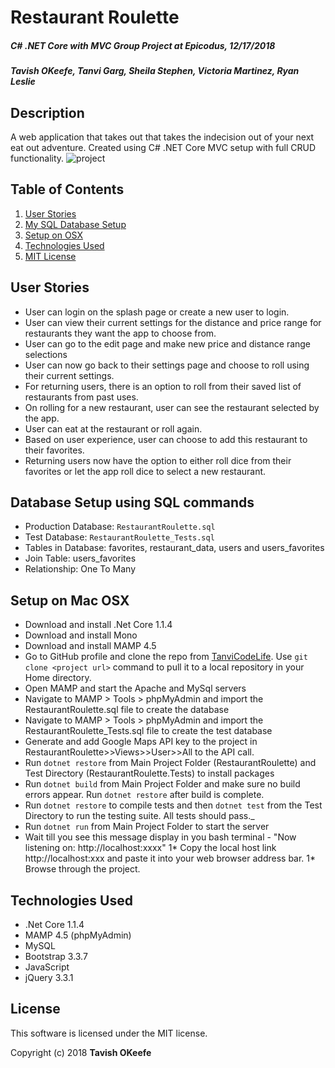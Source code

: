 # **Restaurant Roulette**
#####  C# .NET Core with MVC Group Project at Epicodus, 12/17/2018
##### Tavish OKeefe, Tanvi Garg, Sheila Stephen, Victoria Martinez, Ryan Leslie


## Description
A web application that takes out that takes the indecision out of your next eat out adventure. Created using C# .NET Core MVC setup with full CRUD functionality.
![project](landing.png)

## Table of Contents
  1. [User Stories](#specs-work)
  2. [My SQL Database Setup](#db-setup)
  2. [Setup on OSX](#setup)
  3. [Technologies Used](#Tech-used)
  4. [MIT License](#mit-lic)


## User Stories <a name="specs-work"></a>
* User can login on the splash page or create a new user to login.
* User can view their current settings for the distance and price range for restaurants they want the app to choose from.
* User can go to the edit page and make new price and distance range selections
* User can now go back to their settings page and choose to roll using their current settings.
* For returning users, there is an option to roll from their saved list of restaurants from past uses.
* On rolling for a new restaurant, user can see the restaurant selected by the app.
* User can eat at the restaurant or roll again.
* Based on user experience, user can choose to add this restaurant to their favorites.
* Returning users now have the option to either roll dice from their favorites or let the app roll dice to select a new restaurant.


## Database Setup using SQL commands<a name="db-setup"></a>
* Production Database: `RestaurantRoulette.sql`
* Test Database: `RestaurantRoulette_Tests.sql`
* Tables in Database:  favorites, restaurant_data, users and users_favorites
* Join Table: users_favorites
* Relationship: One To Many

## Setup on Mac OSX<a name="setup"></a>
* Download and install .Net Core 1.1.4
* Download and install Mono
* Download and install MAMP 4.5
* Go to GitHub profile and clone the repo from [TanviCodeLife](https://github.com/TanviCodeLife/hair-salon.git). Use `git clone <project url>` command to pull it to a local repository in your Home directory.
* Open MAMP and start the Apache and MySql servers
* Navigate to MAMP > Tools > phpMyAdmin and import the RestaurantRoulette.sql file to create the database
* Navigate to MAMP > Tools > phpMyAdmin and import the RestaurantRoulette_Tests.sql file to create the test database
* Generate and add Google Maps API key to the project in RestaurantRoulette>>Views>>User>>All to the API call.
* Run `dotnet restore` from Main Project Folder (RestaurantRoulette) and Test Directory (RestaurantRoulette.Tests) to install packages
* Run `dotnet build` from Main Project Folder and make sure no build errors appear. Run `dotnet restore` after build is complete.
* Run `dotnet restore` to compile tests and then `dotnet test` from the Test Directory to run the testing suite. All tests should pass._
* Run `dotnet run` from Main Project Folder to start the server
* Wait till you see this message display in you bash terminal - "Now listening on: http://localhost:xxxx"
1* Copy the local host link http://localhost:xxx and paste it into your web browser address bar.
1* Browse through the project.

## Technologies Used<a name="Tech-used"></a>

* .Net Core 1.1.4
* MAMP 4.5 (phpMyAdmin)
* MySQL
* Bootstrap 3.3.7
* JavaScript
* jQuery 3.3.1

## License<a name="mit-lic"></a>

This software is licensed under the MIT license.

Copyright (c) 2018 **Tavish OKeefe**
